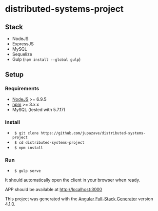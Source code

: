 # distributed-systems-project

## Stack
* NodeJS
* ExpressJS
* MySQL
* Sequelize
* Gulp (`npm install --global gulp`)

## Setup ##
### Requirements ###
* [NodeJS](https://github.com/creationix/nvm) >= 6.9.5
* [npm](https://github.com/creationix/nvm) >= 3.x.x
* MySQL (tested with 5.7.17)

### Install ###
* ` $ git clone https://github.com/jupazave/distributed-systems-project`
* ` $ cd distributed-systems-project`
* ` $ npm install`

### Run ###
* ` $ gulp serve`

It should automatically open the client in your browser when ready.

APP should be available at [http://localhost:3000](http://localhost:3000)


This project was generated with the [Angular Full-Stack Generator](https://github.com/DaftMonk/generator-angular-fullstack) version 4.1.0.
